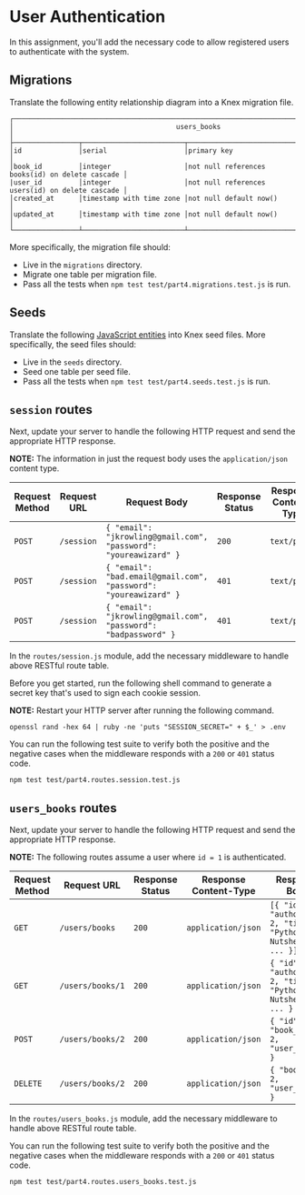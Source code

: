 # User Authentication

In this assignment, you'll add the necessary code to allow registered users to authenticate with the system.

## Migrations

Translate the following entity relationship diagram into a Knex migration file.

```text
┌───────────────────────────────────────────────────────────────────────────────────────────┐
│                                        users_books                                        │
├────────────────┬─────────────────────────┬────────────────────────────────────────────────┤
│id              │serial                   │primary key                                     │
│book_id         │integer                  │not null references books(id) on delete cascade │
|user_id         │integer                  │not null references users(id) on delete cascade │
│created_at      │timestamp with time zone │not null default now()                          │
│updated_at      │timestamp with time zone │not null default now()                          │
└────────────────┴─────────────────────────┴────────────────────────────────────────────────┘
```

More specifically, the migration file should:

- Live in the `migrations` directory.
- Migrate one table per migration file.
- Pass all the tests when `npm test test/part4.migrations.test.js` is run.

## Seeds

Translate the following [JavaScript entities](https://gist.github.com/ryansobol/0bcc0058af3ce5823263ac005a34b050) into Knex seed files. More specifically, the seed files should:

- Live in the `seeds` directory.
- Seed one table per seed file.
- Pass all the tests when `npm test test/part4.seeds.test.js` is run.

## `session` routes

Next, update your server to handle the following HTTP request and send the appropriate HTTP response.

**NOTE:** The information in just the request body uses the `application/json` content type.

| Request Method | Request URL        | Request Body                                                     | Response Status | Response Content-Type | Response Body  |
|----------------|--------------------|------------------------------------------------------------------|-----------------|-----------------------|----------------|
| `POST`         | `/session`         | `{ "email": "jkrowling@gmail.com", "password": "youreawizard" }` | `200`           | `text/plain`          | `OK`           |
| `POST`         | `/session`         | `{ "email": "bad.email@gmail.com", "password": "youreawizard" }` | `401`           | `text/plain`          | `Unauthorized` |
| `POST`         | `/session`         | `{ "email": "jkrowling@gmail.com", "password": "badpassword" }`  | `401`           | `text/plain`          | `Unauthorized` |

In the `routes/session.js` module, add the necessary middleware to handle above RESTful route table.

Before you get started, run the following shell command to generate a secret key that's used to sign each cookie session.

**NOTE:** Restart your HTTP server after running the following command.

```shell
openssl rand -hex 64 | ruby -ne 'puts "SESSION_SECRET=" + $_' > .env
```

You can run the following test suite to verify both the positive and the negative cases when the middleware responds with a `200` or `401` status code.

```shell
npm test test/part4.routes.session.test.js
```

## `users_books` routes

Next, update your server to handle the following HTTP request and send the appropriate HTTP response.

**NOTE:** The following routes assume a user where `id = 1` is authenticated.

| Request Method | Request URL        | Response Status | Response Content-Type | Response Body                                                         |
|----------------|--------------------|-----------------|-----------------------|-----------------------------------------------------------------------|
| `GET`          | `/users/books`     | `200`           | `application/json`    | `[{ "id": 1, "author_id": 2, "title": "Python In A Nutshell", ... }]` |
| `GET`          | `/users/books/1`   | `200`           | `application/json`    | `{ "id": 1, "author_id": 2, "title": "Python In A Nutshell", ... }`   |
| `POST`         | `/users/books/2`   | `200`           | `application/json`    | `{ "id": 2, "book_id": 2, "user_id": 1 }`                             |
| `DELETE`       | `/users/books/2`   | `200`           | `application/json`    | `{ "book_id": 2, "user_id": 1 }`                                      |

In the `routes/users_books.js` module, add the necessary middleware to handle above RESTful route table.

You can run the following test suite to verify both the positive and the negative cases when the middleware responds with a `200` or `401` status code.

```shell
npm test test/part4.routes.users_books.test.js
```
